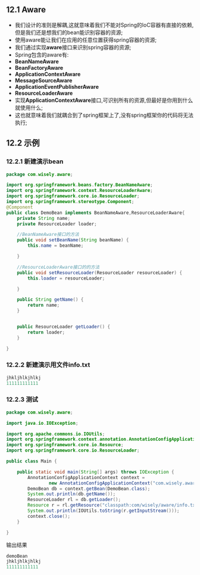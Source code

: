 ## 12.1 Aware
- 我们设计的准则是解耦,这就意味着我们不能对Spring的IoC容器有直接的依赖,但是我们还是想我们的bean能识别容器的资源;
- 使用aware能让我们在应用的任意位置获得spring容器的资源;
- 我们通过实现**aware**接口来识别spring容器的资源;
- Spring包含的aware有:
 - **BeanNameAware**
 - **BeanFactoryAware**
 - **ApplicationContextAware**
 - **MessageSourceAware**
 - **ApplicationEventPublisherAware**
 - **ResourceLoaderAware**
- 实现**ApplicationContextAware**接口,可识别所有的资源,但最好是你用到什么就使用什么;
- 这也就意味着我们就耦合到了spring框架上了,没有spring框架你的代码将无法执行;



## 12.2 示例
### 12.2.1 新建演示bean
```java
package com.wisely.aware;

import org.springframework.beans.factory.BeanNameAware;
import org.springframework.context.ResourceLoaderAware;
import org.springframework.core.io.ResourceLoader;
import org.springframework.stereotype.Component;
@Component
public class DemoBean implements BeanNameAware,ResourceLoaderAware{
	private String name;
	private ResourceLoader loader;

	//BeanNameAware接口的方法
	public void setBeanName(String beanName) {
		this.name = beanName;

	}

	//ResourceLoaderAware接口的的方法
	public void setResourceLoader(ResourceLoader resourceLoader) {
		this.loader = resourceLoader;

	}

	public String getName() {
		return name;
	}


	public ResourceLoader getLoader() {
		return loader;
	}

}

```
### 12.2.2 新建演示用文件info.txt
```java
jhkljhlkjhlkj
111111111111
```
### 12.2.3 测试
```java
package com.wisely.aware;

import java.io.IOException;

import org.apache.commons.io.IOUtils;
import org.springframework.context.annotation.AnnotationConfigApplicationContext;
import org.springframework.core.io.Resource;
import org.springframework.core.io.ResourceLoader;

public class Main {

	public static void main(String[] args) throws IOException {
		AnnotationConfigApplicationContext context =
        		new AnnotationConfigApplicationContext("com.wisely.aware");
		DemoBean db = context.getBean(DemoBean.class);
		System.out.println(db.getName());
		ResourceLoader rl = db.getLoader();
		Resource r = rl.getResource("classpath:com/wisely/aware/info.txt");
		System.out.println(IOUtils.toString(r.getInputStream()));
		context.close();
	}

}

```

输出结果

```java
demoBean
jhkljhlkjhlkj
111111111111
```